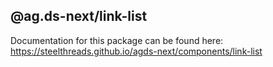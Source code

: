 ## @ag.ds-next/link-list

Documentation for this package can be found here: https://steelthreads.github.io/agds-next/components/link-list
